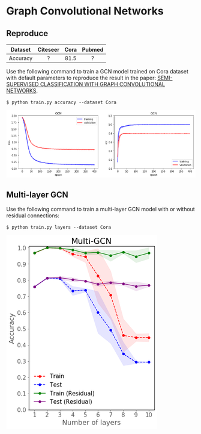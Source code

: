 # Graph Convolutional Networks

## Reproduce

| Dataset | Citeseer | Cora | Pubmed |
| :-: | :-: | :-: | :-: |
| Accuracy | ? | 81.5 | ? |

Use the following command to train a GCN model trained on Cora dataset with default parameters to reproduce the result in the paper: [SEMI-SUPERVISED CLASSIFICATION WITH GRAPH CONVOLUTIONAL NETWORKS](https://openreview.net/pdf?id=SJU4ayYgl).

```
$ python train.py accuracy --dataset Cora
```

![](./images/gcn.png)

## Multi-layer GCN

Use the following command to train a multi-layer GCN model with or without residual connections:

```
$ python train.py layers --dataset Cora
```

![](./images/multi_gcn.png)